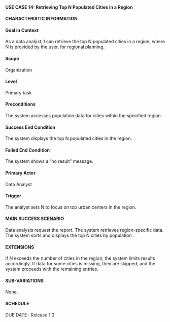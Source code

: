 #### **USE CASE 14: Retrieving Top N Populated Cities in a Region**
#### **CHARACTERISTIC INFORMATION**

#### **Goal in Context**
As a data analyst, I can retrieve the top N populated cities in a region, where N is provided by the user, for regional planning.

#### **Scope**
Organization

#### **Level**
Primary task

#### **Preconditions**
The system accesses population data for cities within the specified region.

#### **Success End Condition**
The system displays the top N populated cities in the region.

#### **Failed End Condition**
The system shows a “no result” message.

#### **Primary Actor**
Data Analyst

#### **Trigger**
The analyst sets N to focus on top urban centers in the region.

#### **MAIN SUCCESS SCENARIO**
Data analysis request the report.
The system retrieves region-specific data.
The system sorts and displays the top N cities by population.
#### **EXTENSIONS**
If N exceeds the number of cities in the region, the system limits results accordingly.
If data for some cities is missing, they are skipped, and the system proceeds with the remaining entries.

#### **SUB-VARIATIONS**
None.

#### **SCHEDULE**
DUE DATE : Release 1.0

